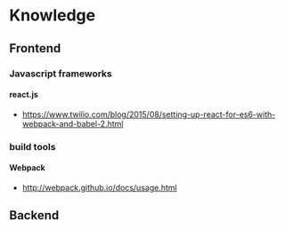 # Knowledge

## Frontend

### Javascript frameworks

#### react.js
- https://www.twilio.com/blog/2015/08/setting-up-react-for-es6-with-webpack-and-babel-2.html
### build tools

#### Webpack
- http://webpack.github.io/docs/usage.html

## Backend
